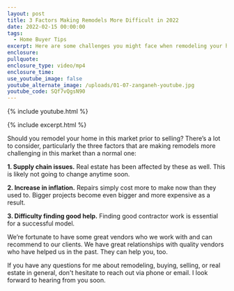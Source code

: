 ```yaml
---
layout: post
title: 3 Factors Making Remodels More Difficult in 2022
date: 2022-02-15 00:00:00
tags:
  - Home Buyer Tips
excerpt: Here are some challenges you might face when remodeling your home.
enclosure:
pullquote:
enclosure_type: video/mp4
enclosure_time:
use_youtube_image: false
youtube_alternate_image: /uploads/01-07-zanganeh-youtube.jpg
youtube_code: SQf7vQgsN90
---
```

{% include youtube.html %}

{% include excerpt.html %}

Should you remodel your home in this market prior to selling? There’s a lot to consider, particularly the three factors that are making remodels more challenging in this market than a normal one:

**1\. Supply chain issues.** Real estate has been affected by these as well. This is likely not going to change anytime soon.

**2\. Increase in inflation.** Repairs simply cost more to make now than they used to. Bigger projects become even bigger and more expensive as a result.

**3\. Difficulty finding good help.** Finding good contractor work is essential for a successful model.&nbsp;

We’re fortunate to have some great vendors who we work with and can recommend to our clients. We have great relationships with quality vendors who have helped us in the past. They can help you, too.

If you have any questions for me about remodeling, buying, selling, or real estate in general, don't hesitate to reach out via phone or email. I look forward to hearing from you soon.
